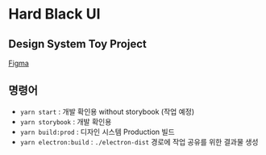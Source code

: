 # Hard Black UI

## Design System Toy Project

[Figma](https://www.figma.com/file/CqC6BIDGbBNTzlfBgTLffV/Hero-Bmo-UI?node-id=0%3A1)

## 명령어

- `yarn start` : 개발 확인용 without storybook (작업 예정)
- `yarn storybook` : 개발 확인용
- `yarn build:prod` : 디자인 시스템 Production 빌드
- `yarn electron:build` : `./electron-dist` 경로에 작업 공유를 위한 결과물 생성
